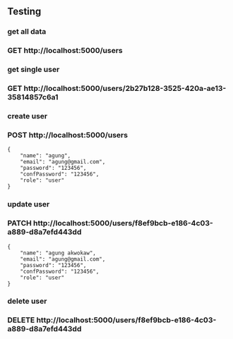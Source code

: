 ## Testing

### get all data
### GET http://localhost:5000/users

### get single user
### GET http://localhost:5000/users/2b27b128-3525-420a-ae13-35814857c6a1

### create user
### POST http://localhost:5000/users
```
{
    "name": "agung",
    "email": "agung@gmail.com",
    "password": "123456",
    "confPassword": "123456",
    "role": "user"
}
```

### update user
### PATCH  http://localhost:5000/users/f8ef9bcb-e186-4c03-a889-d8a7efd443dd
```
{
    "name": "agung akwokaw",
    "email": "agung@gmail.com",
    "password": "123456",
    "confPassword": "123456",
    "role": "user"
}
```

### delete user
### DELETE http://localhost:5000/users/f8ef9bcb-e186-4c03-a889-d8a7efd443dd
